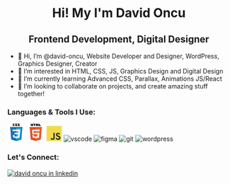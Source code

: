 <h1 align="center">Hi! My I'm David Oncu</h1>

<h2 align="center">Frontend Development, Digital Designer</h2>


- 👋 Hi, I’m @david-oncu, Website Developer and Designer, WordPress, Graphics Designer, Creator
- 👀 I’m interested in HTML, CSS, JS, Graphics Design and Digital Design
- 🌱 I’m currently learning Advanced CSS, Parallax, Animations JS/React
- 💞️ I’m looking to collaborate on projects, and create amazing stuff together!



<h3>Languages & Tools I Use:</h3>
  <img src="https://raw.githubusercontent.com/devicons/devicon/master/icons/css3/css3-original-wordmark.svg" alt="css3" width="40" height="40"/>
  <img src="https://raw.githubusercontent.com/devicons/devicon/master/icons/html5/html5-original-wordmark.svg" alt="html5" width="40" height="40"/>
  <img src="https://raw.githubusercontent.com/devicons/devicon/master/icons/javascript/javascript-original.svg" alt="javascript" width="35" height="35"/>
  <img src="https://cdn.jsdelivr.net/gh/devicons/devicon/icons/vscode/vscode-original.svg" alt="vscode" width="35" height="35"/>
  <img src="https://cdn.jsdelivr.net/gh/devicons/devicon/icons/figma/figma-original.svg" alt="figma" width="35" height="35"/>
  <img src="https://cdn.jsdelivr.net/gh/devicons/devicon/icons/git/git-original.svg" alt="git" width="35" height="35"/>
  <img src="https://raw.githubusercontent.com/simple-icons/simple-icons/develop/assets/readme/wordpress-white.svg#gh-dark-mode-only" alt="wordpress" width="35" height="35"/>
  

<h3>Let's Connect:</h3>
<p><a href="www.linkedin.com/in/david-oncu" target="_blank"><img align="center" src="https://cdn.jsdelivr.net/gh/devicons/devicon/icons/linkedin/linkedin-original.svg" alt="david oncu in linkedin" height="auto" width="30"/></a></p>



<!---
david-oncu/david-oncu is a ✨ special ✨ repository because its `README.md` (this file) appears on your GitHub profile.
You can click the Preview link to take a look at your changes.
--->



